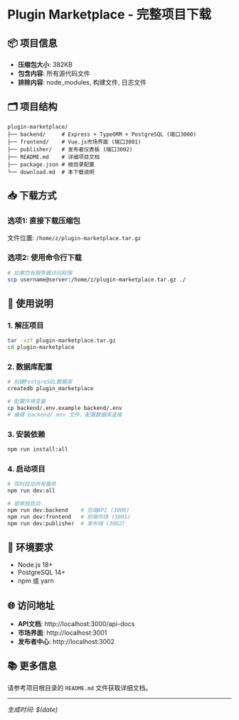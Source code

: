 # Plugin Marketplace - 完整项目下载

## 📦 项目信息
- **压缩包大小**: 382KB
- **包含内容**: 所有源代码文件
- **排除内容**: node_modules, 构建文件, 日志文件

## 🗂️ 项目结构
```
plugin-marketplace/
├── backend/     # Express + TypeORM + PostgreSQL (端口3000)
├── frontend/    # Vue.js市场界面 (端口3001)  
├── publisher/   # 发布者仪表板 (端口3002)
├── README.md    # 详细项目文档
├── package.json # 根目录配置
└── download.md  # 本下载说明
```

## 📥 下载方式

### 选项1: 直接下载压缩包
文件位置: `/home/z/plugin-marketplace.tar.gz`

### 选项2: 使用命令行下载
```bash
# 如果您有服务器访问权限
scp username@server:/home/z/plugin-marketplace.tar.gz ./
```

## 🚀 使用说明

### 1. 解压项目
```bash
tar -xzf plugin-marketplace.tar.gz
cd plugin-marketplace
```

### 2. 数据库配置
```bash
# 创建PostgreSQL数据库
createdb plugin_marketplace

# 配置环境变量
cp backend/.env.example backend/.env
# 编辑 backend/.env 文件，配置数据库连接
```

### 3. 安装依赖
```bash
npm run install:all
```

### 4. 启动项目
```bash
# 同时启动所有服务
npm run dev:all

# 或单独启动
npm run dev:backend    # 后端API (3000)
npm run dev:frontend   # 前端市场 (3001)
npm run dev:publisher  # 发布端 (3002)
```

## 🔧 环境要求
- Node.js 18+
- PostgreSQL 14+
- npm 或 yarn

## 🌐 访问地址
- **API文档**: http://localhost:3000/api-docs
- **市场界面**: http://localhost:3001
- **发布者中心**: http://localhost:3002

## 📚 更多信息
请参考项目根目录的 `README.md` 文件获取详细文档。

---
*生成时间: $(date)*